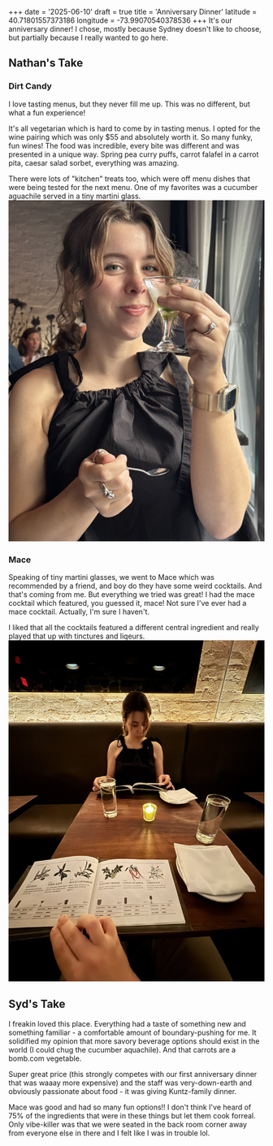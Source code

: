 +++
date = '2025-06-10'
draft = true
title = 'Anniversary Dinner'
latitude = 40.71801557373186
longitude = -73.99070540378536
+++
It's our anniversary dinner! I chose, mostly because Sydney doesn't like to choose, but partially because I really wanted to go here.

## Nathan's Take
### Dirt Candy
I love tasting menus, but they never fill me up. This was no different, but what a fun experience! 

It's all vegetarian which is hard to come by in tasting menus. I opted for the wine pairing which was only $55 and absolutely worth it. So many funky, fun wines!
The food was incredible, every bite was different and was presented in a unique way. Spring pea curry puffs, carrot falafel in a carrot pita, caesar salad sorbet, everything was amazing. 

There were lots of "kitchen" treats too, which were off menu dishes that were being tested for the next menu. One of my favorites was a cucumber aguachile served in a tiny martini glass.
![sydney with food](dinner.jpeg)

### Mace
Speaking of tiny martini glasses, we went to Mace which was recommended by a friend, and boy do they have some weird cocktails. And that's coming from me. But everything we tried was great! I had the mace cocktail which featured, you guessed it, mace! Not sure I've ever had a mace cocktail. Actually, I'm sure I haven't. 

I liked that all the cocktails featured a different central ingredient and really played that up with tinctures and liqeurs. 
![sydney with drink](drinks.jpeg)

## Syd's Take
I freakin loved this place. Everything had a taste of something new and something familiar - a comfortable amount of boundary-pushing for me. It solidified my opinion that more savory beverage options should exist in the world (I could chug the cucumber aquachile). And that carrots are a bomb.com vegetable.

Super great price (this strongly competes with our first anniversary dinner that was waaay more expensive) and the staff was very-down-earth and obviously passionate about food - it was giving Kuntz-family dinner.

Mace was good and had so many fun options!! I don't think I've heard of 75% of the ingredients that were in these things but let them cook forreal. Only vibe-killer was that we were seated in the back room corner away from everyone else in there and I felt like I was in trouble lol.